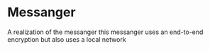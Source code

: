 # Messanger
A realization of the messanger
this messanger uses an end-to-end encryption but also uses a local network 
